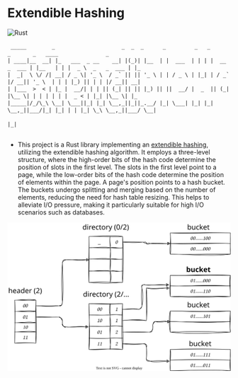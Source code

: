 # Extendible Hashing

![Rust](https://img.shields.io/badge/Rust-informational?style=for-the-badge&logo=rust&logoColor=white&color=000000)

```shell
 _____        _                     _  _  _      _         _   _              _       _   ____               _   
| ____|__  __| |_   ___  _ __    __| |(_)| |__  | |  ___  | | | |  __ _  ___ | |__   | | |  _ \  _   _  ___ | |_ 
|  _|  \ \/ /| __| / _ \| '_ \  / _` || || '_ \ | | / _ \ | |_| | / _` |/ __|| '_ \  | | | |_) || | | |/ __|| __|
| |___  >  < | |_ |  __/| | | || (_| || || |_) || ||  __/ |  _  || (_| |\__ \| | | | | | |  _ < | |_| |\__ \| |_ 
|_____|/_/\_\ \__| \___||_| |_| \__,_||_||_.__/ |_| \___| |_| |_| \__,_||___/|_| |_| | | |_| \_\ \__,_||___/ \__|
                                                                                     |_|                         


```

- This project is a Rust library implementing an [extendible hashing](https://en.wikipedia.org/wiki/Extendible_hashing), utilizing the extendible hashing algorithm. It employs a three-level structure, where the high-order bits of the hash code determine the position of slots in the first level. The slots in the first level point to a page, while the low-order bits of the hash code determine the position of elements within the page. A page's position points to a hash bucket. The buckets undergo splitting and merging based on the number of elements, reducing the need for hash table resizing. This helps to alleviate I/O pressure, making it particularly suitable for high I/O scenarios such as databases.

![Extendible Hashing](/static/extendible-htable-structure.svg)
